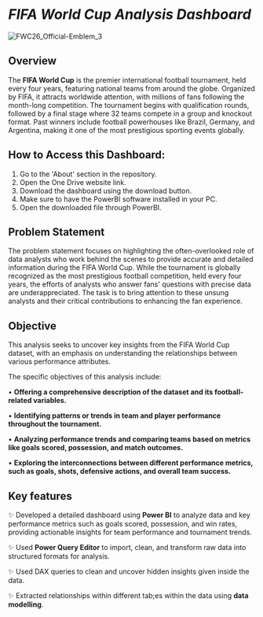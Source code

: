 # _FIFA World Cup Analysis Dashboard_
![FWC26_Official-Emblem_3](https://github.com/user-attachments/assets/05b3168b-413a-4192-bb4b-8a8c8e5ee37d)

## Overview
The **FIFA World Cup** is the premier international football tournament, held every four years, featuring national teams from around the globe. Organized by FIFA, it attracts worldwide attention, with millions of fans following the month-long competition. The tournament begins with qualification rounds, followed by a final stage where 32 teams compete in a group and knockout format. Past winners include football powerhouses like Brazil, Germany, and Argentina, making it one of the most prestigious sporting events globally.

## How to Access this Dashboard:
1. Go to the 'About' section in the repository.
2. Open the One Drive website link.
3. Download the dashboard using the download button.
4. Make sure to have the PowerBI software installed in your PC.
5. Open the downloaded file through PowerBI.

## Problem Statement
The problem statement focuses on highlighting the often-overlooked role of data analysts who work behind the scenes to provide accurate and detailed information during the FIFA World Cup. While the tournament is globally recognized as the most prestigious football competition, held every four years, the efforts of analysts who answer fans' questions with precise data are underappreciated. The task is to bring attention to these unsung analysts and their critical contributions to enhancing the fan experience.

## Objective
This analysis seeks to uncover key insights from the FIFA World Cup dataset, with an emphasis on understanding the relationships between various performance attributes.

The specific objectives of this analysis include:

• **Offering a comprehensive description of the dataset and its football-related variables.**

• **Identifying patterns or trends in team and player performance throughout the tournament.**

• **Analyzing performance trends and comparing teams based on metrics like goals scored, possession, and match outcomes.**

• **Exploring the interconnections between different performance metrics, such as goals, shots, defensive actions, and overall team success.**

## Key features
✨ Developed a detailed dashboard using **Power BI** to analyze data and key performance metrics such as goals scored, possession, and win rates, providing actionable insights for team performance and tournament trends.

✨ Used **Power Query Editor** to import, clean, and transform raw data into structured formats for analysis.

✨ Used DAX queries to clean and uncover hidden insights given inside the data.

✨ Extracted relationships within different tab;es within the data using **data modelling**.
